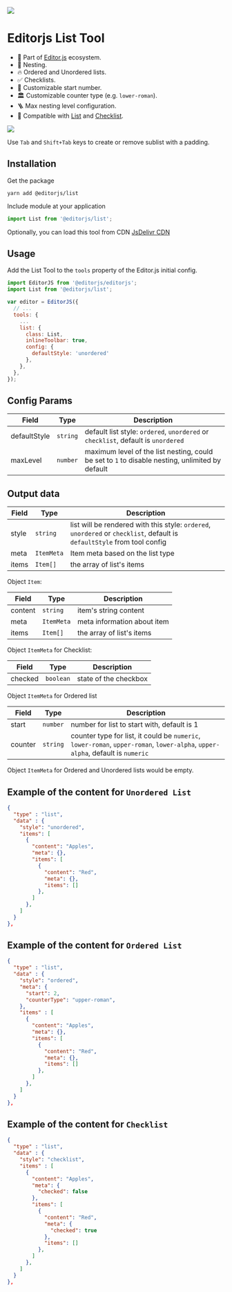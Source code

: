 ![](https://badgen.net/badge/Editor.js/v2.19.2/blue)

# Editorjs List Tool

- 🤩 Part of [Editor.js](https://editorjs.io/) ecosystem.
- 📂 Nesting.
- 🔥 Ordered and Unordered lists.
- ✅ Checklists.
- 🔢 Customizable start number.
- 🏛️ Customizable counter type (e.g. `lower-roman`).
- 🪜 Max nesting level configuration.
- 📝 Compatible with [List](https://github.com/editor-js/list) and [Checklist](https://github.com/editor-js/checklist).


![](assets/example.gif)

Use `Tab` and `Shift+Tab` keys to create or remove sublist with a padding.

## Installation

Get the package

```shell
yarn add @editorjs/list
```

Include module at your application

```javascript
import List from '@editorjs/list';
```

Optionally, you can load this tool from CDN [JsDelivr CDN](https://cdn.jsdelivr.net/npm/@editorjs/list@latest)

## Usage

Add the List Tool to the `tools` property of the Editor.js initial config.

```javascript
import EditorJS from '@editorjs/editorjs';
import List from '@editorjs/list';

var editor = EditorJS({
  // ...
  tools: {
    ...
    list: {
      class: List,
      inlineToolbar: true,
      config: {
        defaultStyle: 'unordered'
      },
    },
  },
});
```

## Config Params

| Field        | Type     | Description                                                    |
|--------------|----------|----------------------------------------------------------------|
| defaultStyle | `string` | default list style: `ordered`, `unordered` or `checklist`, default is `unordered` |
| maxLevel     | `number` | maximum level of the list nesting, could be set to `1` to disable nesting, unlimited by default |

## Output data

| Field             | Type      |  Description                                                                                                              |
| ----------------- | --------- | ------------------------------------------------------------------------------------------------------------------------- |
| style             | `string`  |  list will be rendered with this style: `ordered`, `unordered` or `checklist`, default is `defaultStyle` from tool config |
| meta              | `ItemMeta`|  Item meta based on the list type                                                                                         |
| items             | `Item[]`  |  the array of list's items                                                                                                |

Object `Item`:

| Field   | Type       | Description                 |
| ------- | ---------- | --------------------------- |
| content | `string`   | item's string content       |
| meta    | `ItemMeta` | meta information about item |
| items   | `Item[]`   | the array of list's items   |

Object `ItemMeta` for Checklist:

| Field   | Type      | Description               |
| ------- | --------- | ------------------------- |
| checked | `boolean` | state of the checkbox     |

Object `ItemMeta` for Ordered list

| Field   | Type      | Description               |
| ------- | --------- | ------------------------- |
| start   | `number`  | number for list to start with, default is 1 |
| counter | `string`  | counter type for list, it could be `numeric`, `lower-roman`, `upper-roman`, `lower-alpha`, `upper-alpha`, default is `numeric` |


Object `ItemMeta` for Ordered and Unordered lists would be empty.


## Example of the content for `Unordered List`
```json
{
  "type" : "list",
  "data" : {
    "style": "unordered",
    "items": [
      {
        "content": "Apples",
        "meta": {},
        "items": [
          {
            "content": "Red",
            "meta": {},
            "items": []
          },
        ]
      },
    ]
  }
},
```

## Example of the content for `Ordered List`
```json
{
  "type" : "list",
  "data" : {
    "style": "ordered",
    "meta": {
      "start": 2,
      "counterType": "upper-roman",
    },
    "items" : [
      {
        "content": "Apples",
        "meta": {},
        "items": [
          {
            "content": "Red",
            "meta": {},
            "items": []
          },
        ]
      },
    ]
  }
},
```

## Example of the content for `Checklist`
```json
{
  "type" : "list",
  "data" : {
    "style": "checklist",
    "items" : [
      {
        "content": "Apples",
        "meta": {
          "checked": false
        },
        "items": [
          {
            "content": "Red",
            "meta": {
              "checked": true
            },
            "items": []
          },
        ]
      },
    ]
  }
},
```
